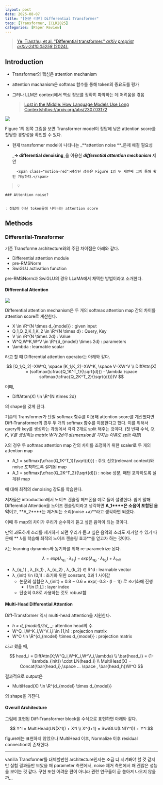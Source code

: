 ```yaml
---
layout: post
date: 2025-08-07
title: "[논문 리뷰] Differential Transformer"
tags: [Transformer, ICLR2025]
categories: [Paper Review]
---
```


> [Ye, Tianzhu, et al. "Differential transformer." ](https://arxiv.org/abs/2410.05258)[_arXiv preprint arXiv:2410.05258_](https://arxiv.org/abs/2410.05258)[ (2024).](https://arxiv.org/abs/2410.05258)



## Introduction

- Transformer의 핵심은 attention mechanism
- attention machanism은 softmax 함수를 통해 token의 중요도를 평가
- 그러나 LLM은 context에서 핵심 정보를 정확히 파악하는 데 어려움을 겪음

	> [Lost in the Middle: How Language Models Use Long Contextshttps://arxiv.org/abs/2307.03172](https://arxiv.org/abs/2307.03172)


![](https://prod-files-secure.s3.us-west-2.amazonaws.com/542b861c-36a8-4051-84e5-8804b6728dba/9083ea56-691a-4752-ae26-47f403431ac8/image.png?X-Amz-Algorithm=AWS4-HMAC-SHA256&X-Amz-Content-Sha256=UNSIGNED-PAYLOAD&X-Amz-Credential=ASIAZI2LB466YFLABSJF%2F20251011%2Fus-west-2%2Fs3%2Faws4_request&X-Amz-Date=20251011T070054Z&X-Amz-Expires=3600&X-Amz-Security-Token=IQoJb3JpZ2luX2VjEGYaCXVzLXdlc3QtMiJHMEUCIE5JeSr8i%2BnycSKUknv1Ugp700gqRFzrMR9ruFNEfMHkAiEA8eCUURA6uPeaRBX8PruLrHDq2nPMnGVbfzLQRTrZWPsqiAQI%2F%2F%2F%2F%2F%2F%2F%2F%2F%2F%2F%2FARAAGgw2Mzc0MjMxODM4MDUiDHE7cOhRYIxaQjnjiCrcA%2FZ%2Bl2wxm54D%2Bdcc6NFwXodiNdXss7T%2BMfgs%2BS8bYbLOHy7a6IjL28QDp1VlOLmYPyWp3TD%2Fblh9Kyq6kNHu04pQvj5j%2BKYB3FFlJclkjcI8U7m2116QnFzoRhcH%2F8IkcJN1RsY7kqPsutuf81hAVIuwwexFbfCRpY4YpBeG0OIw2a3UhF%2F%2BpUPbIfIV2Dxef1StzR7yGF15Qytj2IhMjM6r516i11s20iMI5zSaRvipvurwfeCazFSlGok5Ontdx0kGUKqXEAb%2FieJVA9h4RPoP%2B%2FM3ghv7pMUIysrYNmi4PRxiLG7cQIko1dkHA47eP%2FGXMtafJff3luq5HAhTv3xCoRgf5MxLN5SoHvBz0ZAmyxOHXRag%2B1BKWQ6zs16UzylYgn7pFzbXrUvbr%2BEKDb38sAkCSXLpxXieXbPX0Y76xFZna12wFgxXceJdh6RqFFtJ6zPW766KgLSFQJ6%2FOzYlsO%2FCcCFTwEgqA1gkVSDU3MDP7FqT8wRVpGlvLs%2Bh4bFFj0LDAlIb8q1T2KIheTmKHAmBxaNnzoABPH3o1Eo%2FnSryQdPTmlCN2N4nmQq7oL4wGYXz1D8ZCP4nF6RDf%2FL8PZa%2BsxVwXObFa%2F0RaW%2FmfAm0F93I9EDmfP58MKvip8cGOqUBXa3S9%2FDsHdUWOMnU2maKfyArs3FTKRG2FZWqgU%2BRDB%2BSuKllPe7e1a1kh4860zmeouPsanbVonAhuCsDB1yuoPVy70pH8g1BKCR15ZrUAa%2Fr0ZE22RBcYpHpX4%2BWr42b%2FhGqCIyWQYWrg%2BBil7Bd3d6LT18OWC7axhZvbnCUXx8TKVfE8yb1U1QEkHPzq3XJ4aGwBKfZsXE0N0EbyGvkRL1jUofZ&X-Amz-Signature=eb1591eb054e177ae71b28d2bedbea526451b60dec69d09f598b766769a9baca&X-Amz-SignedHeaders=host&x-amz-checksum-mode=ENABLED&x-id=GetObject)


Figure 1의 왼쪽 그림을 보면 Transformer model이 정답에 낮은 attention score를 할당한 경향성을 확인할 수 있다.

- 현재 transformer model에 나타나는 _**attention noise **_문제 해결 필요성

	_**→ differential denoising**_을 이용한 _**differential attention mechanism**_ 제안


		<span class="notion-red">향상된 성능은 Figure 1의 두 세번째 그림 통해 확인 가능하다.</span>


> 💡 


	### Attention noise?


	: 정답이 아닌 token들에 나타나는 attention score



## Methods



### Differential-Transformer


기존 Transforme architecture와의 주된 차이점은 아래와 같다.

- Differential attention module
- pre-RMSNorm
- SwiGLU activation function

pre-RMSNorm과 SwiGLU의 경우 LLaMA에서 채택한 방법이라고 소개한다.



#### Differential Attention


![](https://prod-files-secure.s3.us-west-2.amazonaws.com/542b861c-36a8-4051-84e5-8804b6728dba/116d70b2-1963-4810-9167-f4c7d8a06e8f/image.png?X-Amz-Algorithm=AWS4-HMAC-SHA256&X-Amz-Content-Sha256=UNSIGNED-PAYLOAD&X-Amz-Credential=ASIAZI2LB466YFLABSJF%2F20251011%2Fus-west-2%2Fs3%2Faws4_request&X-Amz-Date=20251011T070054Z&X-Amz-Expires=3600&X-Amz-Security-Token=IQoJb3JpZ2luX2VjEGYaCXVzLXdlc3QtMiJHMEUCIE5JeSr8i%2BnycSKUknv1Ugp700gqRFzrMR9ruFNEfMHkAiEA8eCUURA6uPeaRBX8PruLrHDq2nPMnGVbfzLQRTrZWPsqiAQI%2F%2F%2F%2F%2F%2F%2F%2F%2F%2F%2F%2FARAAGgw2Mzc0MjMxODM4MDUiDHE7cOhRYIxaQjnjiCrcA%2FZ%2Bl2wxm54D%2Bdcc6NFwXodiNdXss7T%2BMfgs%2BS8bYbLOHy7a6IjL28QDp1VlOLmYPyWp3TD%2Fblh9Kyq6kNHu04pQvj5j%2BKYB3FFlJclkjcI8U7m2116QnFzoRhcH%2F8IkcJN1RsY7kqPsutuf81hAVIuwwexFbfCRpY4YpBeG0OIw2a3UhF%2F%2BpUPbIfIV2Dxef1StzR7yGF15Qytj2IhMjM6r516i11s20iMI5zSaRvipvurwfeCazFSlGok5Ontdx0kGUKqXEAb%2FieJVA9h4RPoP%2B%2FM3ghv7pMUIysrYNmi4PRxiLG7cQIko1dkHA47eP%2FGXMtafJff3luq5HAhTv3xCoRgf5MxLN5SoHvBz0ZAmyxOHXRag%2B1BKWQ6zs16UzylYgn7pFzbXrUvbr%2BEKDb38sAkCSXLpxXieXbPX0Y76xFZna12wFgxXceJdh6RqFFtJ6zPW766KgLSFQJ6%2FOzYlsO%2FCcCFTwEgqA1gkVSDU3MDP7FqT8wRVpGlvLs%2Bh4bFFj0LDAlIb8q1T2KIheTmKHAmBxaNnzoABPH3o1Eo%2FnSryQdPTmlCN2N4nmQq7oL4wGYXz1D8ZCP4nF6RDf%2FL8PZa%2BsxVwXObFa%2F0RaW%2FmfAm0F93I9EDmfP58MKvip8cGOqUBXa3S9%2FDsHdUWOMnU2maKfyArs3FTKRG2FZWqgU%2BRDB%2BSuKllPe7e1a1kh4860zmeouPsanbVonAhuCsDB1yuoPVy70pH8g1BKCR15ZrUAa%2Fr0ZE22RBcYpHpX4%2BWr42b%2FhGqCIyWQYWrg%2BBil7Bd3d6LT18OWC7axhZvbnCUXx8TKVfE8yb1U1QEkHPzq3XJ4aGwBKfZsXE0N0EbyGvkRL1jUofZ&X-Amz-Signature=d2011964cedb65c78ea3e69a7d67288b7d36d5c17054d451662f0479059ad4ec&X-Amz-SignedHeaders=host&x-amz-checksum-mode=ENABLED&x-id=GetObject)


Differential attention mechanism은 두 개의 softmax attention map 간의 차이를 attention score로 계산한다.

- X \in \R^{N \times d\_{model}} : given input
- Q\_1,Q\_2,K\_1,K\_2 \in \R^{N \times d} : Query, Key
- V \in \R^{N \times 2d} : Value
- W^Q,W^K,W^V \in \R^{d\_{model} \times 2d} : parameters
- \lambda : learnable scalar

라고 할 때 Differential attention operator는 아래와 같다.


$$
[Q_1;Q_2]=XW^Q, \space [K_1;K_2]=XW^K, \space V=XW^V \\
DiffAttn(X) = (softmax(\cfrac{Q_1K^T_1}{\sqrt{d}}) - \lambda \space softmax(\cfrac{Q_2K^T_2}{\sqrt{d}}))V
$$


이때,

- DiffAtten(X) \in \R^{N \times 2d}

의 shape을 갖게 된다.


기존의 Transformer가 단일 softmax 함수를 이용해 attention score를 계산했다면 Diff-Transformer의 경우 두 개의 softmax 함수를 이용한다고 했다. 이를 위해서 query와 key를 생성하는 과정에서 각각 2개로 split 해주는 것이다. <span class="notion-red">(첫 번째 수식, </span><span class="notion-red">_Q, K, V를 생성하는 matrix W가 2d의 dismension을 가지는 이유도 split 때문_</span><span class="notion-red">)</span>


 λ의 경우 두 softmax attention map 간의 차이를 조정하기 위한 scaler로 두 개의 attention map

- A\_1 = softmax(\cfrac{Q\_1K^T\_1}{\sqrt{d}}) : 주요 신호(relevant context)와 noise 포착하도록 설계된 map
- A\_1 = softmax(\cfrac{Q\_2K^T\_2}{\sqrt{d}}) : noise 성분, 패턴 포착하도록 설계된 map 

에 대해 최적의 denoising 강도를 학습한다.


저자들은 introduction에서 노이즈 캔슬링 헤드폰을 예로 들어 설명한다. 쉽게 말해 Differential Attention을 노이즈 캔슬링이라고 생각하면 **A\_1****은 소음이 포함된 음악**이고, **A\_2****는 제거되는 소리(noise +a)**라고 생각하면 되겠다. 


이때 두 map의 차이가 우리가 순수하게 듣고 싶은 음악이 되는 것이다. 


만약 과도하게 소리를 제거하게 되면 우리가 듣고 싶은 음악의 소리도 제거할 수 있기 때문에 ** λ를 학습해 최적의 노이즈 캔슬링 효과**를 얻고자 하는 것이다.


λ는 learning dynamics와 동기화를 위해 re-parametrize 된다.


$$
\lambda = exp(\lambda_{q_1} \cdot \lambda_{k_1}) - exp(\lambda_{q_2} \cdot \lambda_{k_2}) + \lambda_{init}
$$

- λ\_{q\_1} , λ\_{k\_1} , λ\_{q\_2} , λ\_{k\_2} ∈ R^d : learnable vector
- λ\_{init} \in (0,1) : 초기화 위한 constant, 0과 1 사이값
	- 논문의 실험은 λ\_{init} = 0.8 − 0.6 × exp(−0.3 · (l − 1)) 로 초기화해 진행
		- l \in [1,L] : layer index
	- 단순히 0.8로 사용하는 것도 robust함


#### **Multi-Head Differential Attention**


Diff-Transformer 역시 multi-head attention을 지원한다.

- _h = d\_{model}/2d__ _: attention head의 수
- W^Q\_i,W^K\_i,W^V\_i,i \in [1,h] : projection matrix
- W^O \in \R^{d\_{model} \times d\_{model}} : projection matrix

라고 했을 때,


$$
head_i = DiffAttn(X;W^Q_i,W^K_i,W^V_i,\lambda) \\
\bar{head_i} = (1-\lambda_{init}) \cdot LN(head_i) \\
MultiHead(X) = Concat(\bar{head_i},\space ... \space , \bar{head_h})W^O
$$


결과적으로 output은

- MultiHead(X) \in \R^{d\_{model} \times d\_{model}}

의 shape을 가진다.



#### Overall Architecture


그림에 표현된 Diff-Transformer block을 수식으로 표현하면 아래와 같다.


$$
Y^l = MultiHead(LN(X^l)) + X^l \\
X^{l+1} = SwiGLU(LN(Y^l)) + Y^l
$$


figure에는 표현하지 않았으나 MultiHead 이후, Normalize 이후 residual connection이 존재한다.


---


vanilla Transformer를 대체할만한 architecture인지는 조금 더 지켜봐야 할 것 같지만 실험 결과들만 보았을 때 parameter 측면에서, noise 제거 측면에서 꽤 괜찮은 성능을 보이는 것 같다. 구현 또한 어려운 편이 아니라 관련 연구들이 곧 쏟아져 나오지 않을까,,,

